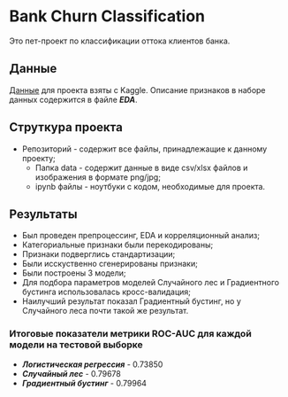 # Bank Churn Classification
Это пет-проект по классификации оттока клиентов банка.
## Данные
[Данные](https://www.kaggle.com/competitions/playground-series-s4e1/overview) для проекта взяты с Kaggle. Описание признаков в наборе данных содержится в файле **_EDA_**.
## Струткура проекта
- Репозиторий - содержит все файлы, принадлежащие к данному проекту;
  - Папка data - содержит данные в виде csv/xlsx файлов и изображения в формате png/jpg;
  - ipynb файлы - ноутбуки с кодом, необходимые для проекта.
## Результаты
- Был проведен препроцессинг, EDA и корреляционный анализ;
- Категориальные признаки были перекодированы;
- Признаки подверглись стандартизации;
- Были исскуственно сгенерированы признаки;
- Были построены 3 модели;
- Для подбора параметров моделей Случайного лес и Градиентного бустинга использовалась кросс-валидация;
- Наилучший результат показал Градиентный бустинг, но у Случайного леса почти такой же результат.
### Итоговые показатели метрики ROC-AUC для каждой модели на тестовой выборке
- **_Логистическая регрессия_** - 0.73850
- **_Случайный лес_** - 0.79678
- **_Градиентный бустинг_** - 0.79964